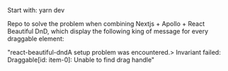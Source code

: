 Start with: yarn dev

Repo to solve the problem when combining Nextjs + Apollo + React Beautiful DnD, which display the following king of message for every draggable element:

"react-beautiful-dndA setup problem was encountered.> Invariant failed: Draggable[id: item-0]: Unable to find drag handle"
